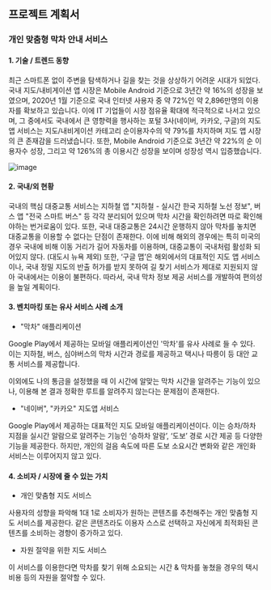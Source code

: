 ## 프로젝트 계획서

### 개인 맞춤형 막차 안내 서비스

#### 1. 기술 / 트렌드 동향

최근 스마트폰 없이 주변을 탐색하거나 길을 찾는 것을 상상하기 어려운 시대가 되었다.
국내 지도/내비게이션 앱 시장은 Mobile Android 기준으로 3년간 약 16%의 성장을 보였으며, 2020년 1월 기준으로 국내 인터넷 사용자 중 약 72%인 약 2,896만명의 이용자를 확보하고 있습니다.
이에 IT 기업들이 시장 점유율 확대에 적극적으로 나서고 있으며, 그 중에서도 국내에서 큰 영향력을 행사하는 포털 3사(네이버, 카카오, 구글)의 지도 앱 서비스는
지도/내비게이션 카테고리 순이용자수의 약 79%를 차지하며 지도 앱 시장의 큰 존재감을 드러냈습니다.
또한, Mobile Android 기준으로 3년간 약 22%의 순 이용자수 성장, 그리고 약 126%의 총 이용시간 성장을 보이며 성장성 역시 입증했습니다.

![image](/uploads/d4654163d4d935aa3698afb85586d7a0/image.png)

#### 2. 국내/외 현황

국내의 핵심 대중교통 서비스는 지하철 앱 "지하철 - 실시간 한국 지하철 노선 정보", 버스 앱 "전국 스마트 버스" 등 각각 분리되어 있으며
막차 시간을 확인하려면 따로 확인해야하는 번거로움이 있다.
또한, 국내 대중교통은 24시간 운행하지 않아 막차를 놓치면 대중교통을 이용할 수 없다는 단점이 존재한다.
이에 비해 해외의 경우에는 특히 미국의 경우 국내에 비해 이동 거리가 길어 자동차를 이용하며, 대중교통이 국내처럼 활성화 되어있지 않다. (대도시 뉴욕 제외)
또한, ‘구글 맵’은 해외에서의 대표적인 지도 앱 서비스이나, 국내 정밀 지도의 반출 허가를 받지 못하여 길 찾기 서비스가 제대로 지원되지 않아 국내에서는 이용이 불편하다.
따라서, 국내 막차 정보 제공 서비스를 개발하여 편의성을 높일 계획이다.

#### 3. 벤치마킹 또는 유사 서비스 사례 소개

- "막차" 애플리케이션

Google Play에서 제공하는 모바일 애플리케이션인 '막차'를 유사 사례로 들 수 있다. 이는 지하철, 버스, 심야버스의 막차 시간과 경로를 제공하고 택시나 따릉이 등 대안 교통 서비스를 제공합니다.  

이외에도 나의 통금을 설정했을 때 이 시간에 알맞는 막차 시간을 알려주는 기능이 있으나, 이용해 본 결과 정확한 루트를 알려주지 않는다는 문제점이 존재한다.

- "네이버", "카카오" 지도앱 서비스

Google Play에서 제공하는 대표적인 지도 모바일 애플리케이션이다. 이는 승차/하차 지점을 실시간 알람으로 알려주는 기능인 ‘승하차 알람’, ‘도보’ 경로 시간 제공 등 다양한 기능을 제공한다. 하지만, 개인의 걸음 속도에 따른 도보 소요시간 변화와 같은 개인화 서비스는 이루어지지 않고 있다.

#### 4. 소비자 / 시장에 줄 수 있는 가치

- 개인 맞춤형 지도 서비스

사용자의 성향을 파악해 1대 1로 소비자가 원하는 콘텐츠를 추천해주는 개인 맞춤형 지도 서비스를 제공한다. 같은 콘텐츠라도 이용자 스스로 선택하고 자신에게 최적화된 콘텐츠를 소비하는 경향이 증가하고 있다.

- 자원 절약을 위한 지도 서비스

이 서비스를 이용한다면 막차를 찾기 위해 소요되는 시간 & 막차를 놓쳤을 경우의 택시 비용 등의 자원을 절약할 수 있다.
